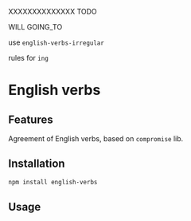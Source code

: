 XXXXXXXXXXXXXX TODO

WILL
GOING_TO

use `english-verbs-irregular`

rules for `ing`


# English verbs

## Features




Agreement of English verbs, based on `compromise` lib.


## Installation 
```sh
npm install english-verbs
```

## Usage

```javascript

```


